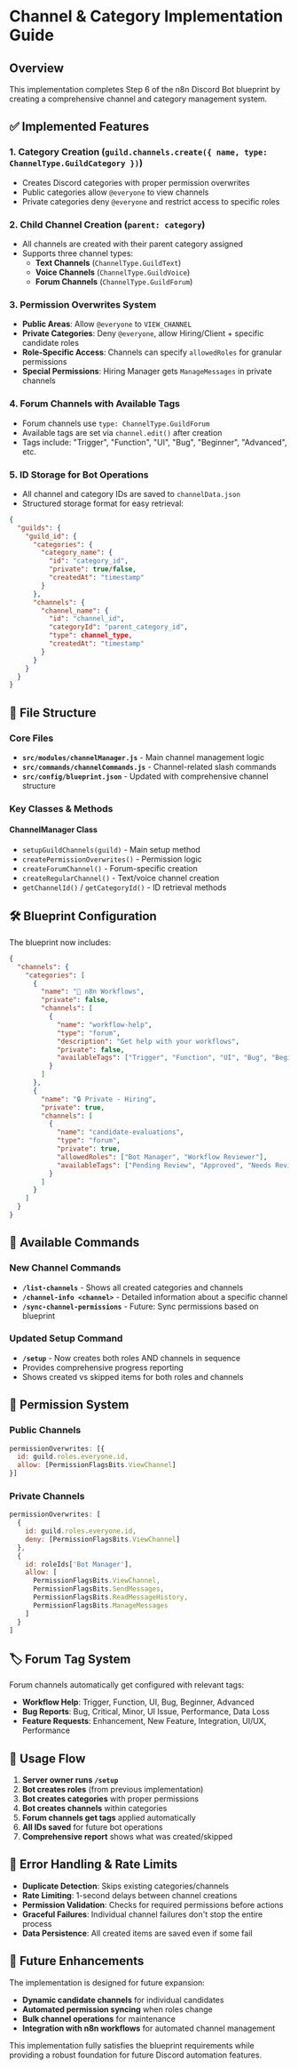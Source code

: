 # Channel & Category Implementation Guide

## Overview
This implementation completes Step 6 of the n8n Discord Bot blueprint by creating a comprehensive channel and category management system.

## ✅ Implemented Features

### 1. Category Creation (`guild.channels.create({ name, type: ChannelType.GuildCategory })`)
- Creates Discord categories with proper permission overwrites
- Public categories allow `@everyone` to view channels
- Private categories deny `@everyone` and restrict access to specific roles

### 2. Child Channel Creation (`parent: category`)
- All channels are created with their parent category assigned
- Supports three channel types:
  - **Text Channels** (`ChannelType.GuildText`)
  - **Voice Channels** (`ChannelType.GuildVoice`) 
  - **Forum Channels** (`ChannelType.GuildForum`)

### 3. Permission Overwrites System
- **Public Areas**: Allow `@everyone` to `VIEW_CHANNEL`
- **Private Categories**: Deny `@everyone`, allow Hiring/Client + specific candidate roles
- **Role-Specific Access**: Channels can specify `allowedRoles` for granular permissions
- **Special Permissions**: Hiring Manager gets `ManageMessages` in private channels

### 4. Forum Channels with Available Tags
- Forum channels use `type: ChannelType.GuildForum`
- Available tags are set via `channel.edit()` after creation
- Tags include: "Trigger", "Function", "UI", "Bug", "Beginner", "Advanced", etc.

### 5. ID Storage for Bot Operations
- All channel and category IDs are saved to `channelData.json`
- Structured storage format for easy retrieval:
```json
{
  "guilds": {
    "guild_id": {
      "categories": {
        "category_name": {
          "id": "category_id",
          "private": true/false,
          "createdAt": "timestamp"
        }
      },
      "channels": {
        "channel_name": {
          "id": "channel_id", 
          "categoryId": "parent_category_id",
          "type": channel_type,
          "createdAt": "timestamp"
        }
      }
    }
  }
}
```

## 📁 File Structure

### Core Files
- **`src/modules/channelManager.js`** - Main channel management logic
- **`src/commands/channelCommands.js`** - Channel-related slash commands
- **`src/config/blueprint.json`** - Updated with comprehensive channel structure

### Key Classes & Methods

#### ChannelManager Class
- `setupGuildChannels(guild)` - Main setup method
- `createPermissionOverwrites()` - Permission logic
- `createForumChannel()` - Forum-specific creation
- `createRegularChannel()` - Text/voice channel creation
- `getChannelId()` / `getCategoryId()` - ID retrieval methods

## 🛠️ Blueprint Configuration

The blueprint now includes:

```json
{
  "channels": {
    "categories": [
      {
        "name": "🔧 n8n Workflows",
        "private": false,
        "channels": [
          {
            "name": "workflow-help",
            "type": "forum",
            "description": "Get help with your workflows",
            "private": false,
            "availableTags": ["Trigger", "Function", "UI", "Bug", "Beginner", "Advanced"]
          }
        ]
      },
      {
        "name": "🔒 Private - Hiring", 
        "private": true,
        "channels": [
          {
            "name": "candidate-evaluations",
            "type": "forum",
            "private": true,
            "allowedRoles": ["Bot Manager", "Workflow Reviewer"],
            "availableTags": ["Pending Review", "Approved", "Needs Revision"]
          }
        ]
      }
    ]
  }
}
```

## 🤖 Available Commands

### New Channel Commands
- **`/list-channels`** - Shows all created categories and channels
- **`/channel-info <channel>`** - Detailed information about a specific channel
- **`/sync-channel-permissions`** - Future: Sync permissions based on blueprint

### Updated Setup Command
- **`/setup`** - Now creates both roles AND channels in sequence
- Provides comprehensive progress reporting
- Shows created vs skipped items for both roles and channels

## 🔐 Permission System

### Public Channels
```javascript
permissionOverwrites: [{
  id: guild.roles.everyone.id,
  allow: [PermissionFlagsBits.ViewChannel]
}]
```

### Private Channels  
```javascript
permissionOverwrites: [
  {
    id: guild.roles.everyone.id,
    deny: [PermissionFlagsBits.ViewChannel]
  },
  {
    id: roleIds['Bot Manager'],
    allow: [
      PermissionFlagsBits.ViewChannel,
      PermissionFlagsBits.SendMessages,
      PermissionFlagsBits.ReadMessageHistory,
      PermissionFlagsBits.ManageMessages
    ]
  }
]
```

## 🏷️ Forum Tag System

Forum channels automatically get configured with relevant tags:
- **Workflow Help**: Trigger, Function, UI, Bug, Beginner, Advanced
- **Bug Reports**: Bug, Critical, Minor, UI Issue, Performance, Data Loss
- **Feature Requests**: Enhancement, New Feature, Integration, UI/UX, Performance

## 🚀 Usage Flow

1. **Server owner runs `/setup`**
2. **Bot creates roles** (from previous implementation)
3. **Bot creates categories** with proper permissions
4. **Bot creates channels** within categories
5. **Forum channels get tags** applied automatically
6. **All IDs saved** for future bot operations
7. **Comprehensive report** shows what was created/skipped

## 🔄 Error Handling & Rate Limits

- **Duplicate Detection**: Skips existing categories/channels
- **Rate Limiting**: 1-second delays between channel creations
- **Permission Validation**: Checks for required permissions before actions
- **Graceful Failures**: Individual channel failures don't stop the entire process
- **Data Persistence**: All created items are saved even if some fail

## 🎯 Future Enhancements

The implementation is designed for future expansion:
- **Dynamic candidate channels** for individual candidates
- **Automated permission syncing** when roles change
- **Bulk channel operations** for maintenance
- **Integration with n8n workflows** for automated channel management

This implementation fully satisfies the blueprint requirements while providing a robust foundation for future Discord automation features.
